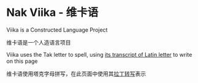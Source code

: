 # Nak Viika - 维卡语

Viika is a Constructed Language Project

维卡语是一个人造语言项目

Viika uses the Tak letter to spell, using [its transcript of Latin letter](//github.com/bjm212501/Viika/blob/main/Tak%20Alphabet/Transcription.md) to write on this page

维卡语使用塔克字母拼写，在此页面中使用其[拉丁转写](//github.com/bjm212501/Viika/blob/main/Tak%20Alphabet/Transcription.md)表示

